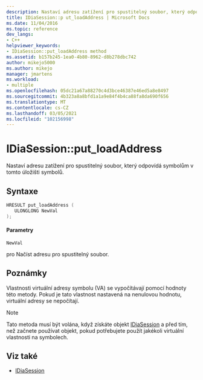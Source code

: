 ```yaml
---
description: Nastaví adresu zatížení pro spustitelný soubor, který odpovídá symbolům v tomto úložišti symbolů.
title: IDiaSession::p ut_loadAddress | Microsoft Docs
ms.date: 11/04/2016
ms.topic: reference
dev_langs:
- C++
helpviewer_keywords:
- IDiaSession::put_loadAddress method
ms.assetid: b157b245-1ea0-4b80-8962-d8b278dbc742
author: mikejo5000
ms.author: mikejo
manager: jmartens
ms.workload:
- multiple
ms.openlocfilehash: 05dc21a67a88270c4d3bce46387e46ed5a8e8497
ms.sourcegitcommit: 4b323a8a8bfd1a1a9e84f4b4ca88fa8da690f656
ms.translationtype: MT
ms.contentlocale: cs-CZ
ms.lasthandoff: 03/05/2021
ms.locfileid: "102156998"
---
```

# <a name="idiasessionput_loadaddress"></a>IDiaSession::put_loadAddress
Nastaví adresu zatížení pro spustitelný soubor, který odpovídá symbolům v tomto úložišti symbolů.

## <a name="syntax"></a>Syntaxe

```C++
HRESULT put_loadAddress ( 
   ULONGLONG NewVal
);
```

#### <a name="parameters"></a>Parametry
 `NewVal`

pro Načíst adresu pro spustitelný soubor.

## <a name="remarks"></a>Poznámky
 Vlastnosti virtuální adresy symbolu (VA) se vypočítávají pomocí hodnoty této metody. Pokud je tato vlastnost nastavená na nenulovou hodnotu, virtuální adresy se nepočítají.

> [!NOTE]
> Tato metoda musí být volána, když získáte objekt [IDiaSession](../../debugger/debug-interface-access/idiasession.md) a před tím, než začnete používat objekt, pokud potřebujete použít jakékoli virtuální vlastnosti na symbolech.

## <a name="see-also"></a>Viz také
- [IDiaSession](../../debugger/debug-interface-access/idiasession.md)
